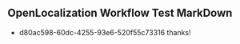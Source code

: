 ## OpenLocalization Workflow Test MarkDown
* d80ac598-60dc-4255-93e6-520f55c73316 thanks!

<!--HONumber=Aug16_HO4-->


